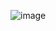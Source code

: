 ![image](https://user-images.githubusercontent.com/58569042/126071007-53cd492b-bb5a-466d-8f11-336291dfe31b.png)

